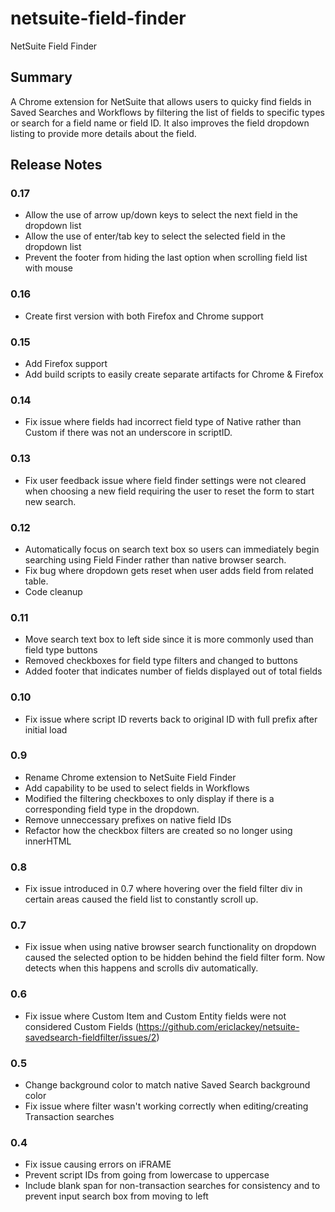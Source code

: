 # netsuite-field-finder
NetSuite Field Finder

## Summary

A Chrome extension for NetSuite that allows users to quicky find fields in Saved Searches and Workflows by filtering the list of fields to specific types or search for a field name or field ID. It also improves the field dropdown listing to provide more details about the field.

## Release Notes

### 0.17
- Allow the use of arrow up/down keys to select the next field in the dropdown list
- Allow the use of enter/tab key to select the selected field in the dropdown list
- Prevent the footer from hiding the last option when scrolling field list with mouse

### 0.16
- Create first version with both Firefox and Chrome support

### 0.15
- Add Firefox support
- Add build scripts to easily create separate artifacts for Chrome & Firefox

### 0.14
- Fix issue where fields had incorrect field type of Native rather than Custom if there was not an underscore in scriptID.

### 0.13
- Fix user feedback issue where field finder settings were not cleared when choosing a new field requiring the user to reset the form to start new search.

### 0.12
- Automatically focus on search text box so users can immediately begin searching using Field Finder rather than native browser search.
- Fix bug where dropdown gets reset when user adds field from related table.
- Code cleanup

### 0.11
- Move search text box to left side since it is more commonly used than field type buttons
- Removed checkboxes for field type filters and changed to buttons
- Added footer that indicates number of fields displayed out of total fields

### 0.10
- Fix issue where script ID reverts back to original ID with full prefix after initial load

### 0.9
- Rename Chrome extension to NetSuite Field Finder
- Add capability to be used to select fields in Workflows
- Modified the filtering checkboxes to only display if there is a corresponding field type in the dropdown.
- Remove unneccessary prefixes on native field IDs
- Refactor how the checkbox filters are created so no longer using innerHTML

### 0.8
- Fix issue introduced in 0.7 where hovering over the field filter div in certain areas caused the field list to constantly scroll up.

### 0.7
- Fix issue when using native browser search functionality on dropdown caused the selected option to be hidden behind the field filter form. Now detects when this happens and scrolls div automatically.

### 0.6
- Fix issue where Custom Item and Custom Entity fields were not considered Custom Fields (https://github.com/ericlackey/netsuite-savedsearch-fieldfilter/issues/2)

### 0.5
- Change background color to match native Saved Search background color
- Fix issue where filter wasn't working correctly when editing/creating Transaction searches

### 0.4
- Fix issue causing errors on iFRAME
- Prevent script IDs from going from lowercase to uppercase
- Include blank span for non-transaction searches for consistency and to prevent input search box from moving to left

